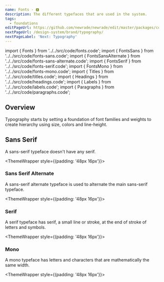 ```yaml
---
name: Fonts - 🅰
description: The different typefaces that are used in the system.
tags:
  - foundations
editPageUrl: https://github.com/newrade/newrade/edit/master/packages/core-design-system-docs/docs/brand/en.fonts.md
nextPageUrl: /design-system/brand/typography/
nextPageLabel: 'Next: Typography'
---
```


<!-- CODE IMPORTS -->

<!-- prettier-ignore -->
import { Fonts } from '../../src/code/fonts.code';
import { FontsSans } from '../../src/code/fonts-sans.code';
import { FontsSansAlternate } from '../../src/code/fonts-sans-alternate.code';
import { FontsSerif } from '../../src/code/fonts-serif.code';
import { FontsMono } from '../../src/code/fonts-mono.code';
import { Titles } from '../../src/code/titles.code';
import { Headings } from '../../src/code/headings.code';
import { Labels } from '../../src/code/labels.code';
import { Paragraphs } from '../../src/code/paragraphs.code';

<!-- END CODE IMPORTS -->

<DocHeader props={props}/>

## Overview

Typography starts by setting a foundation of font families and weights to create
hierarchy using size, colors and line-height.

## Sans Serif

A sans-serif typeface doesn't have any serif.

<!-- prettier-ignore -->
<ThemeWrapper style={{padding: '48px 16px'}}>
  <FontsSans/>
</ThemeWrapper>

### Sans Serif Alternate

A sans-serif alternate typeface is used to alternate the main sans-serif
typeface.

<!-- prettier-ignore -->
<ThemeWrapper style={{padding: '48px 16px'}}>
<FontsSansAlternate/>
</ThemeWrapper>

### Serif

A serif typeface has serif, a small line or stroke, at the end of stroke of
letters and symbols.

<!-- prettier-ignore -->
<ThemeWrapper style={{padding: '48px 16px'}}>
  <FontsSerif/>
</ThemeWrapper>

### Mono

A mono typeface has letters and characters that are mathematically the same
width.

<ThemeWrapper style={{padding: '48px 16px'}}> <FontsMono/> </ThemeWrapper>
